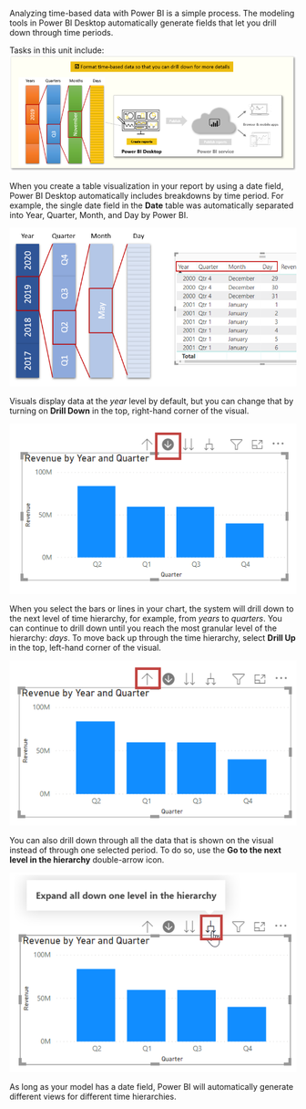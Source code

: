 Analyzing time-based data with Power BI is a simple process. The modeling tools in Power BI Desktop automatically generate fields that let you drill down through time periods. 

Tasks in this unit include:
![Conceptual graphic of the tasks in this module.](../media/06-power-bi-desktop-overview.png)

When you create a table visualization in your report by using a date field, Power BI Desktop automatically includes breakdowns by time period. For example, the single date field in the **Date** table was automatically separated into Year, Quarter, Month, and Day by Power BI.

![Conceptual diagram of years expanded to quarters, months, and days.](../media/06-power-bi-desktop-time-periods.png)

Visuals display data at the *year* level by default, but you can change that by turning on **Drill Down** in the top, right-hand corner of the visual.

![Screenshot of the "Click to turn on Drill Down" button.](../media/06-power-bi-desktop-turn-on-drill-down.png)

When you select the bars or lines in your chart, the system will drill down to the next level of time hierarchy, for example, from *years* to *quarters*. You can continue to drill down until you reach the most granular level of the hierarchy: *days*. To move back up through the time hierarchy, select **Drill Up** in the top, left-hand corner of the visual.

![Screenshot of the "Drill Up" button.](../media/06-power-bi-desktop-drill-up.png)

You can also drill down through all the data that is shown on the visual instead of through one selected period. To do so, use the **Go to the next level in the hierarchy** double-arrow icon.

![Screenshot of the "Go to the next level in the hierarchy" button.](../media/06-power-bi-desktop-next-level.png)

As long as your model has a date field, Power BI will automatically generate different views for different time hierarchies.
